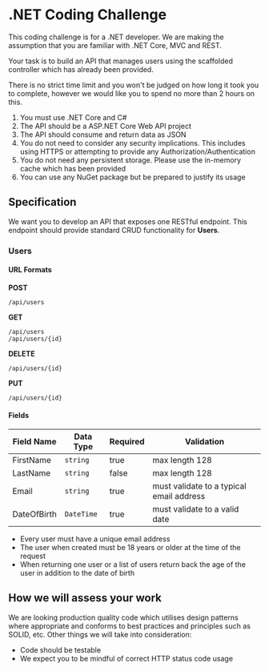 # .NET Coding Challenge
This coding challenge is for a .NET developer. We are making the assumption that you are familiar with .NET Core, MVC and REST.

Your task is to build an API that manages users using the scaffolded controller which has already been provided.

There is no strict time limit and you won't be judged on how long it took you to complete, however we would like you to spend no more than 2 hours on this.

1. You must use .NET Core and C#
2. The API should be a ASP.NET Core Web API project
3. The API should consume and return data as JSON
4. You do not need to consider any security implications. This includes using HTTPS or attempting to provide any Authorization/Authentication
6. You do not need any persistent storage. Please use the in-memory cache which has been provided
7. You can use any NuGet package but be prepared to justify its usage

## Specification
We want you to develop an API that exposes one RESTful endpoint. This endpoint should provide standard CRUD functionality for **Users**.

### Users
#### URL Formats
**POST**
```
/api/users
```
**GET**
```
/api/users
/api/users/{id}
```
**DELETE**
```
/api/users/{id}
```
**PUT**
```
/api/users/{id}
```
#### Fields
| Field Name  | Data Type  | Required | Validation                               |
|--           |--          |--        |--                                        |
| FirstName   | `string`   | true     | max length 128                           |
| LastName    | `string`   | false    | max length 128                           |
| Email       | `string`   | true     | must validate to a typical email address |
| DateOfBirth | `DateTime` | true     | must validate to a valid date            |

 - Every user must have a unique email address
 - The user when created must be 18 years or older at the time of the request
 - When returning one user or a list of users return back the age of the user in addition to the date of birth

## How we will assess your work
We are looking production quality code which utilises design patterns where appropriate and conforms to best practices and principles such as SOLID, etc. Other things we will take into consideration:

 - Code should be testable
 - We expect you to be mindful of correct HTTP status code usage
